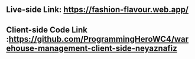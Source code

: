 
## Live-side Link: https://fashion-flavour.web.app/

## Client-side Code Link :https://github.com/ProgrammingHeroWC4/warehouse-management-client-side-neyaznafiz